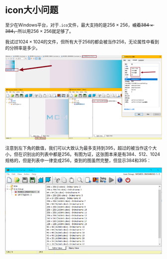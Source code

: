 # icon大小问题

至少在Windows平台，对于`.ico`文件，最大支持的是$256×256$，<del>或着$384×384$，</del>所以用$256×256$就足够了。

我试过$1024×1024$的文件，但所有大于$256$的都会被当作$256$，无论属性中看到的分辨率是多少。

![image-20230422213452598](icon大小问题.assets/image-20230422213452598.png)

注意到左下角的数值，我们可以大致认为最多支持到$395$，超过的被当作这个大小，但在识别出的列表中都是$256$。有图为证，这张图本来是有$384$、$512$、$1024$规格的，但是列表中一律变成$256$，查到的图虽然完整，但显示$384$和$395$：

![image-20230422213920671](icon大小问题.assets/image-20230422213920671.png)

